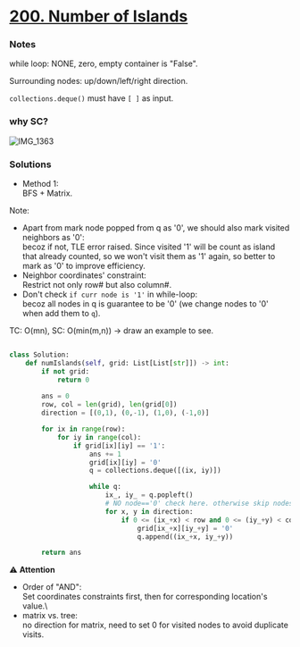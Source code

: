 # [200. Number of Islands](https://leetcode.com/problems/number-of-islands/description/?envType=company&envId=amazon&favoriteSlug=amazon-three-months)


### Notes
while loop: NONE, zero, empty container is "False".

Surrounding nodes: up/down/left/right direction.

`collections.deque()` must have `[ ]` as input.

### why SC?
![IMG_1363](https://user-images.githubusercontent.com/51430523/213494832-dac6e7f0-e5b8-474c-8dd5-46518ea70b35.jpg)

### Solutions
- Method 1:\
BFS + Matrix.

Note:
- Apart from mark node popped from q as '0', we should also mark visited neighbors as '0':\
    becoz if not, TLE error raised. Since visited '1' will be count as island that already counted, so we won't visit them as '1' again, so better to mark as '0' to improve efficiency.
- Neighbor coordinates' constraint:\
  Restrict not only row# but also column#.
- Don't check `if curr node is '1'` in while-loop:\
  becoz all nodes in q is guarantee to be '0' (we change nodes to '0' when add them to `q`).

TC: O(mn), SC: O(min(m,n)) -> draw an example to see.

```python

class Solution:
    def numIslands(self, grid: List[List[str]]) -> int:
        if not grid:
            return 0
        
        ans = 0
        row, col = len(grid), len(grid[0])
        direction = [(0,1), (0,-1), (1,0), (-1,0)]

        for ix in range(row):
            for iy in range(col):
                if grid[ix][iy] == '1':
                    ans += 1
                    grid[ix][iy] = '0'
                    q = collections.deque([(ix, iy)])

                    while q:
                        ix_, iy_ = q.popleft()
                        # NO node=='0' check here. otherwise skip nodes.
                        for x, y in direction:
                            if 0 <= (ix_+x) < row and 0 <= (iy_+y) < col and grid[ix_+x][iy_+y] == '1':
                                grid[ix_+x][iy_+y] = '0'
                                q.append((ix_+x, iy_+y))

        return ans

```

:warning: **Attention**
- Order of "AND":\
Set coordinates constraints first, then for corresponding location's value.\
- matrix vs. tree:\
no direction for matrix, need to set 0 for visited nodes to avoid duplicate visits.
